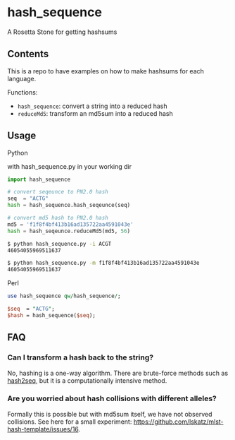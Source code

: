 # hash_sequence

A Rosetta Stone for getting hashsums

## Contents

This is a repo to have examples on how to make hashsums for each language.

Functions:

* `hash_sequence`: convert a string into a reduced hash
* `reduceMd5`: transform an md5sum into a reduced hash

## Usage

Python

with hash_sequence.py in your working dir

```python
import hash_sequence

# convert seqeunce to PN2.0 hash
seq  = "ACTG"
hash = hash_sequence.hash_seqeunce(seq)

# convert md5 hash to PN2.0 hash
md5 = 'f1f8f4bf413b16ad135722aa4591043e'
hash = hash_seqeunce.reduceMd5(md5, 56)
```

```bash
$ python hash_sequence.py -i ACGT
46054055969511637

$ python hash_sequence.py -m f1f8f4bf413b16ad135722aa4591043e
46054055969511637
```

Perl

```perl
use hash_sequence qw/hash_sequence/;

$seq  = "ACTG";
$hash = hash_sequence($seq);
```


## FAQ

### Can I transform a hash back to the string?

No, hashing is a one-way algorithm.
There are brute-force methods such as [hash2seq](https://github.com/lskatz/hash2seq), but it is a computationally intensive method.

### Are you worried about hash collisions with different alleles?

Formally this is possible but with md5sum itself, we have not observed collisions.
See here for a small experiment: <https://github.com/lskatz/mlst-hash-template/issues/16>.

